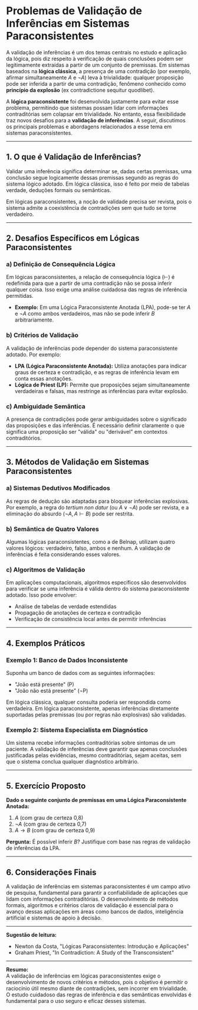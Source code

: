 # Problemas de Validação de Inferências em Sistemas Paraconsistentes

A validação de inferências é um dos temas centrais no estudo e aplicação da lógica, pois diz respeito à verificação de quais conclusões podem ser legitimamente extraídas a partir de um conjunto de premissas. Em sistemas baseados na **lógica clássica**, a presença de uma contradição (por exemplo, afirmar simultaneamente $A$ e $\neg A$) leva à trivialidade: qualquer proposição pode ser inferida a partir de uma contradição, fenômeno conhecido como **princípio da explosão** (ex contradictione sequitur quodlibet).

A **lógica paraconsistente** foi desenvolvida justamente para evitar esse problema, permitindo que sistemas possam lidar com informações contraditórias sem colapsar em trivialidade. No entanto, essa flexibilidade traz novos desafios para a **validação de inferências**. A seguir, discutimos os principais problemas e abordagens relacionados a esse tema em sistemas paraconsistentes.

---

## 1. O que é Validação de Inferências?

Validar uma inferência significa determinar se, dadas certas premissas, uma conclusão segue logicamente dessas premissas segundo as regras do sistema lógico adotado. Em lógica clássica, isso é feito por meio de tabelas verdade, deduções formais ou semânticas.

Em lógicas paraconsistentes, a noção de validade precisa ser revista, pois o sistema admite a coexistência de contradições sem que tudo se torne verdadeiro.

---

## 2. Desafios Específicos em Lógicas Paraconsistentes

### a) Definição de Consequência Lógica

Em lógicas paraconsistentes, a relação de consequência lógica ($\vdash$) é redefinida para que a partir de uma contradição não se possa inferir qualquer coisa. Isso exige uma análise cuidadosa das regras de inferência permitidas.

- **Exemplo:** Em uma Lógica Paraconsistente Anotada (LPA), pode-se ter $A$ e $\neg A$ como ambos verdadeiros, mas não se pode inferir $B$ arbitrariamente.

### b) Critérios de Validação

A validação de inferências pode depender do sistema paraconsistente adotado. Por exemplo:

- **LPA (Lógica Paraconsistente Anotada):** Utiliza anotações para indicar graus de certeza e contradição, e as regras de inferência levam em conta essas anotações.
- **Lógica de Priest (LP):** Permite que proposições sejam simultaneamente verdadeiras e falsas, mas restringe as inferências para evitar explosão.

### c) Ambiguidade Semântica

A presença de contradições pode gerar ambiguidades sobre o significado das proposições e das inferências. É necessário definir claramente o que significa uma proposição ser "válida" ou "derivável" em contextos contraditórios.

---

## 3. Métodos de Validação em Sistemas Paraconsistentes

### a) Sistemas Dedutivos Modificados

As regras de dedução são adaptadas para bloquear inferências explosivas. Por exemplo, a regra do *tertium non datur* (ou $A \vee \neg A$) pode ser revista, e a eliminação do absurdo ($\neg A, A \vdash B$) pode ser restrita.

### b) Semântica de Quatro Valores

Algumas lógicas paraconsistentes, como a de Belnap, utilizam quatro valores lógicos: verdadeiro, falso, ambos e nenhum. A validação de inferências é feita considerando esses valores.

### c) Algoritmos de Validação

Em aplicações computacionais, algoritmos específicos são desenvolvidos para verificar se uma inferência é válida dentro do sistema paraconsistente adotado. Isso pode envolver:

- Análise de tabelas de verdade estendidas
- Propagação de anotações de certeza e contradição
- Verificação de consistência local antes de permitir inferências

---

## 4. Exemplos Práticos

### Exemplo 1: Banco de Dados Inconsistente

Suponha um banco de dados com as seguintes informações:

- "João está presente" (P)
- "João não está presente" ($\neg$P)

Em lógica clássica, qualquer consulta poderia ser respondida como verdadeira. Em lógica paraconsistente, apenas inferências diretamente suportadas pelas premissas (ou por regras não explosivas) são validadas.

### Exemplo 2: Sistema Especialista em Diagnóstico

Um sistema recebe informações contraditórias sobre sintomas de um paciente. A validação de inferências deve garantir que apenas conclusões justificadas pelas evidências, mesmo contraditórias, sejam aceitas, sem que o sistema conclua qualquer diagnóstico arbitrário.

---

## 5. Exercício Proposto

**Dado o seguinte conjunto de premissas em uma Lógica Paraconsistente Anotada:**

1. $A$ (com grau de certeza 0,8)
2. $\neg A$ (com grau de certeza 0,7)
3. $A \rightarrow B$ (com grau de certeza 0,9)

**Pergunta:** É possível inferir $B$? Justifique com base nas regras de validação de inferências da LPA.

---

## 6. Considerações Finais

A validação de inferências em sistemas paraconsistentes é um campo ativo de pesquisa, fundamental para garantir a confiabilidade de aplicações que lidam com informações contraditórias. O desenvolvimento de métodos formais, algoritmos e critérios claros de validação é essencial para o avanço dessas aplicações em áreas como bancos de dados, inteligência artificial e sistemas de apoio à decisão.

---

**Sugestão de leitura:**  
- Newton da Costa, "Lógicas Paraconsistentes: Introdução e Aplicações"
- Graham Priest, "In Contradiction: A Study of the Transconsistent"

---

**Resumo:**  
A validação de inferências em lógicas paraconsistentes exige o desenvolvimento de novos critérios e métodos, pois o objetivo é permitir o raciocínio útil mesmo diante de contradições, sem incorrer em trivialidade. O estudo cuidadoso das regras de inferência e das semânticas envolvidas é fundamental para o uso seguro e eficaz desses sistemas.